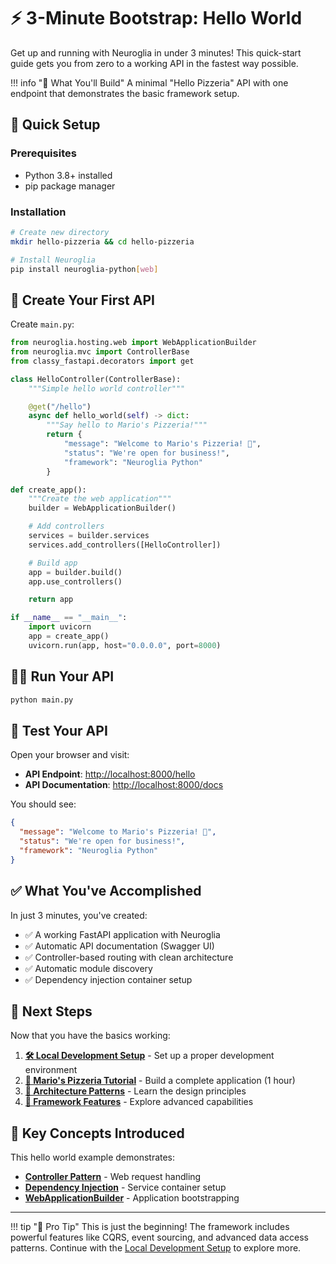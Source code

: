 # ⚡ 3-Minute Bootstrap: Hello World

Get up and running with Neuroglia in under 3 minutes! This quick-start guide gets you from zero to a working API in the fastest way possible.

!!! info "🎯 What You'll Build"
A minimal "Hello Pizzeria" API with one endpoint that demonstrates the basic framework setup.

## 🚀 Quick Setup

### Prerequisites

- Python 3.8+ installed
- pip package manager

### Installation

```bash
# Create new directory
mkdir hello-pizzeria && cd hello-pizzeria

# Install Neuroglia
pip install neuroglia-python[web]
```

## 📝 Create Your First API

Create `main.py`:

```python
from neuroglia.hosting.web import WebApplicationBuilder
from neuroglia.mvc import ControllerBase
from classy_fastapi.decorators import get

class HelloController(ControllerBase):
    """Simple hello world controller"""

    @get("/hello")
    async def hello_world(self) -> dict:
        """Say hello to Mario's Pizzeria!"""
        return {
            "message": "Welcome to Mario's Pizzeria! 🍕",
            "status": "We're open for business!",
            "framework": "Neuroglia Python"
        }

def create_app():
    """Create the web application"""
    builder = WebApplicationBuilder()

    # Add controllers
    services = builder.services
    services.add_controllers([HelloController])

    # Build app
    app = builder.build()
    app.use_controllers()

    return app

if __name__ == "__main__":
    import uvicorn
    app = create_app()
    uvicorn.run(app, host="0.0.0.0", port=8000)
```

## 🏃‍♂️ Run Your API

```bash
python main.py
```

## 🎉 Test Your API

Open your browser and visit:

- **API Endpoint**: [http://localhost:8000/hello](http://localhost:8000/hello)
- **API Documentation**: [http://localhost:8000/docs](http://localhost:8000/docs)

You should see:

```json
{
  "message": "Welcome to Mario's Pizzeria! 🍕",
  "status": "We're open for business!",
  "framework": "Neuroglia Python"
}
```

## ✅ What You've Accomplished

In just 3 minutes, you've created:

- ✅ A working FastAPI application with Neuroglia
- ✅ Automatic API documentation (Swagger UI)
- ✅ Controller-based routing with clean architecture
- ✅ Automatic module discovery
- ✅ Dependency injection container setup

## 🔄 Next Steps

Now that you have the basics working:

1. **[🛠️ Local Development Setup](local-development.md)** - Set up a proper development environment
2. **[🍕 Mario's Pizzeria Tutorial](mario-pizzeria-tutorial.md)** - Build a complete application (1 hour)
3. **[🎯 Architecture Patterns](../patterns/index.md)** - Learn the design principles
4. **[🚀 Framework Features](../features/index.md)** - Explore advanced capabilities

## 🔗 Key Concepts Introduced

This hello world example demonstrates:

- **[Controller Pattern](../patterns/clean-architecture.md#api-layer)** - Web request handling
- **[Dependency Injection](../patterns/dependency-injection.md)** - Service container setup
- **[WebApplicationBuilder](../features/mvc-controllers.md)** - Application bootstrapping

---

!!! tip "🎯 Pro Tip"
This is just the beginning! The framework includes powerful features like CQRS, event sourcing, and advanced data access patterns. Continue with the [Local Development Setup](local-development.md) to explore more.
